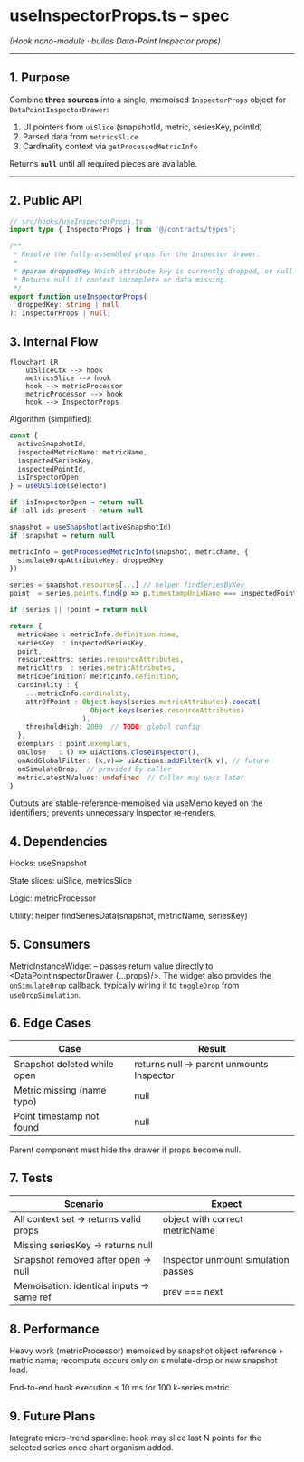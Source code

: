# useInspectorProps.ts – spec  
*(Hook nano-module · builds Data-Point Inspector props)*

---

## 1. Purpose

Combine **three sources** into a single, memoised `InspectorProps`
object for `DataPointInspectorDrawer`:

1. UI pointers from `uiSlice` (snapshotId, metric, seriesKey, pointId)
2. Parsed data from `metricsSlice`
3. Cardinality context via `getProcessedMetricInfo`

Returns **`null`** until all required pieces are available.

---

## 2. Public API

```ts
// src/hooks/useInspectorProps.ts
import type { InspectorProps } from '@/contracts/types';

/**
 * Resolve the fully-assembled props for the Inspector drawer.
 *
 * @param droppedKey Which attribute key is currently dropped, or null.
 * Returns null if context incomplete or data missing.
 */
export function useInspectorProps(
  droppedKey: string | null
): InspectorProps | null;
```

## 3. Internal Flow

```mermaid
flowchart LR
    uiSliceCtx --> hook
    metricsSlice --> hook
    hook --> metricProcessor
    metricProcessor --> hook
    hook --> InspectorProps
```

Algorithm (simplified):

```ts
const {
  activeSnapshotId,
  inspectedMetricName: metricName,
  inspectedSeriesKey,
  inspectedPointId,
  isInspectorOpen
} = useUiSlice(selector)

if !isInspectorOpen → return null
if !all ids present → return null

snapshot = useSnapshot(activeSnapshotId)
if !snapshot → return null

metricInfo = getProcessedMetricInfo(snapshot, metricName, {
  simulateDropAttributeKey: droppedKey
})

series = snapshot.resources[...] // helper findSeriesByKey
point  = series.points.find(p => p.timestampUnixNano === inspectedPointId)

if !series || !point → return null

return {
  metricName : metricInfo.definition.name,
  seriesKey  : inspectedSeriesKey,
  point,
  resourceAttrs: series.resourceAttributes,
  metricAttrs  : series.metricAttributes,
  metricDefinition: metricInfo.definition,
  cardinality : {
    ...metricInfo.cardinality,
    attrOfPoint : Object.keys(series.metricAttributes).concat(
                    Object.keys(series.resourceAttributes)
                  ),
    thresholdHigh: 2000  // TODO: global config
  },
  exemplars : point.exemplars,
  onClose   : () => uiActions.closeInspector(),
  onAddGlobalFilter: (k,v)=> uiActions.addFilter(k,v), // future
  onSimulateDrop,  // provided by caller
  metricLatestNValues: undefined  // Caller may pass later
}
```

Outputs are stable-reference-memoised via useMemo keyed on the
identifiers; prevents unnecessary Inspector re-renders.

## 4. Dependencies
Hooks: useSnapshot

State slices: uiSlice, metricsSlice

Logic: metricProcessor

Utility: helper findSeriesData(snapshot, metricName, seriesKey)

## 5. Consumers
MetricInstanceWidget – passes return value directly to
<DataPointInspectorDrawer {...props}/>.
The widget also provides the `onSimulateDrop` callback, typically wiring it
to `toggleDrop` from `useDropSimulation`.

## 6. Edge Cases
| Case | Result |
|------|--------|
| Snapshot deleted while open | returns null → parent unmounts Inspector |
| Metric missing (name typo) | null |
| Point timestamp not found | null |

Parent component must hide the drawer if props become null.

## 7. Tests
| Scenario | Expect |
|----------|--------|
| All context set → returns valid props | object with correct metricName |
| Missing seriesKey → returns null | |
| Snapshot removed after open → null | Inspector unmount simulation passes |
| Memoisation: identical inputs → same ref | prev === next |

## 8. Performance
Heavy work (metricProcessor) memoised by snapshot object reference +
metric name; recompute occurs only on simulate-drop or new snapshot load.

End-to-end hook execution ≤ 10 ms for 100 k-series metric.

## 9. Future Plans
Integrate micro-trend sparkline: hook may slice last N points for
the selected series once chart organism added.